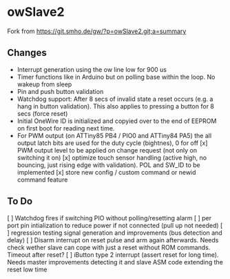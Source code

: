# owSlave2
Fork from https://git.smho.de/gw/?p=owSlave2.git;a=summary

## Changes
- Interrupt generation using the ow line low for 900 us
- Timer functions like in Arduino but on polling base within the loop. No wakeup from sleep
- Pin and push button validation
- Watchdog support:
    After 8 secs of invalid state a reset occurs (e.g. a hang in button validation).
    This also applies to pressing a button for 8 secs (force reset)
- Initial OneWire ID is initialized and copyied over to the end of EEPROM on
  first boot for reading next time.
- For PWM output (on ATTiny85 PB4 / PIO0 and ATTiny84 PA5) the all output latch bits
  are used for the duty cycle (bightnes), 0 for off
[x] PWM output level to be applied on change request (not only on switching it on)
[x] optimize touch sensor handling (active high, no bouncing, just rising edge with validation).
    POL and SW_ID to be implemented
[x] store new config / custom command or newid command feature

## To Do
[ ] Watchdog fires if switching PIO without polling/resetting alarm
[ ] per port pin intialization to reduce power if not connected (pull up not needed)
[ ] regression testing signal generation and improvements (bus detection and delay)
[ ] Disarm interrupt on reset pulse and arm again afterwards.
    Needs check wether slave can cope with just a reset without ROM commands.
    Timeout after reset?
[ ] iButton type 2 interrupt (assert reset for long time).
    Needs master improvements detecting it and slave ASM code extending the reset low time